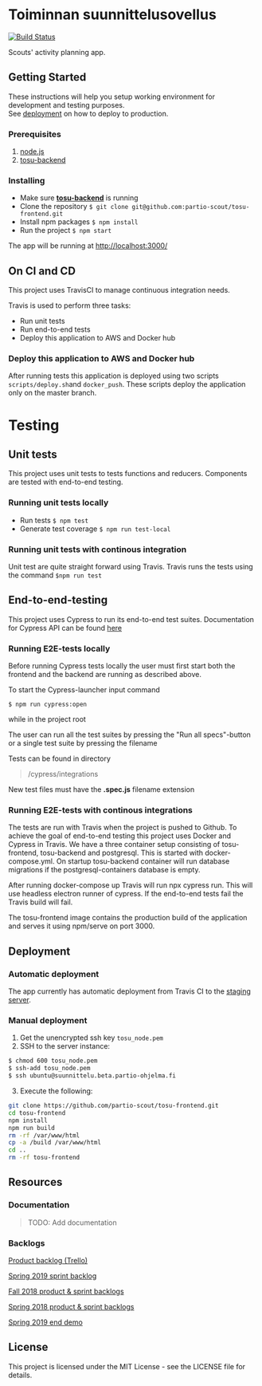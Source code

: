 # Toiminnan suunnittelusovellus

[![Build Status](https://travis-ci.org/partio-scout/tosu-frontend.svg?branch=master)](https://travis-ci.org/partio-scout/tosu-frontend)

Scouts' activity planning app.

## Getting Started

These instructions will help you setup working environment for development and testing purposes.  
See [deployment](https://github.com/partio-scout/tosu-frontend#deployment) on how to deploy to production.

### Prerequisites

1. [node.js](https://nodejs.org/en/)
2. [tosu-backend](https://github.com/partio-scout/tosu-backend-node#how-to-use)

### Installing

- Make sure [**tosu-backend**](https://github.com/partio-scout/tosu-backend-node#how-to-use) is running
- Clone the repository `$ git clone git@github.com:partio-scout/tosu-frontend.git`
- Install npm packages `$ npm install`
- Run the project `$ npm start`

The app will be running at [http://localhost:3000/](http://localhost:3000/)

## On CI and CD

This project uses TravisCI to manage continuous integration needs.

Travis is used to perform three tasks:

- Run unit tests
- Run end-to-end tests
- Deploy this application to AWS and Docker hub


### Deploy this application to AWS and Docker hub
After running tests this application is deployed
using two scripts `scripts/deploy.sh`and `docker_push`.
These scripts deploy the application only on the master branch.


# Testing

## Unit tests

This project uses unit tests to tests functions and reducers. Components are tested with end-to-end testing.

### Running unit tests locally

- Run tests `$ npm test`
- Generate test coverage `$ npm run test-local`

### Running unit tests with continous integration

Unit test are quite straight forward using Travis. Travis runs the tests using the command `$npm run test`

## End-to-end-testing

This project uses Cypress to run its end-to-end test suites. Documentation for Cypress API can be found [here](https://docs.cypress.io/api/api/table-of-contents.html)

### Running E2E-tests locally

Before running Cypress tests locally the user must first start both the frontend and the backend are running as described above. 

To start the Cypress-launcher input command
    
`$ npm run cypress:open`

while in the project root

The user can run all the test suites by pressing the "Run all specs"-button or a single test suite by pressing the filename

Tests can be found in directory 
> /cypress/integrations

New test files must have the **.spec.js** filename extension

### Running E2E-tests with continous integrations

The tests are run with Travis when the project is pushed to Github. To achieve the goal of end-to-end testing this project uses Docker and Cypress in Travis. We have a three container setup consisting of tosu-frontend, tosu-backend and postgresql. This is started with docker-compose.yml. On startup tosu-backend container will run database migrations if the postgresql-containers database is empty.

After running docker-compose up Travis will run npx cypress run. This will use headless electron runner of cypress. If the end-to-end tests fail the Travis build will fail.

The tosu-frontend image contains the production build of the application and serves it using npm/serve on port 3000.

## Deployment

### Automatic deployment

The app currently has automatic deployment from Travis CI to the [staging server](https://suunnittelu.beta.partio-ohjelma.fi/).

### Manual deployment

1. Get the unencrypted ssh key `tosu_node.pem`
2. SSH to the server instance:

```sh
$ chmod 600 tosu_node.pem
$ ssh-add tosu_node.pem
$ ssh ubuntu@suunnittelu.beta.partio-ohjelma.fi
```

3. Execute the following:

```sh
git clone https://github.com/partio-scout/tosu-frontend.git
cd tosu-frontend
npm install
npm run build
rm -rf /var/www/html
cp -a /build /var/www/html
cd ..
rm -rf tosu-frontend
```

## Resources

### Documentation

> TODO: Add documentation

### Backlogs

[Product backlog (Trello)](https://trello.com/b/87G4Y96t/tosu-app)

[Spring 2019 sprint backlog](https://docs.google.com/spreadsheets/d/1JXfi_ZUgXKkfvnegcy7C4KUzVWvdBlr7t2WN6icuReA/edit#gid=881218288)

[Fall 2018 product & sprint backlogs](https://docs.google.com/spreadsheets/d/1s8WgWyk6s9hXbjHSsdBv8X7MHLPGrLpprMkqOl15yBo/)

[Spring 2018 product & sprint backlogs](https://docs.google.com/spreadsheets/d/1cA-ldx-M_ppxSicxjL06BmAjhoNi5I55M5BugoUBD98/edit?usp=drivesdk)

[ Spring 2019 end demo](https://docs.google.com/presentation/d/1gM9LLixv0au1nOW7uaX4Pt0axo0ZnNi-yr2oWLkl0lQ/edit?usp=sharing)

## License

This project is licensed under the MIT License - see the LICENSE file for details.
